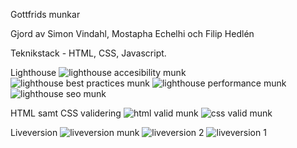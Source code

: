 Gottfrids munkar

Gjord av Simon Vindahl, Mostapha Echelhi och Filip Hedlén


Teknikstack - HTML, CSS, Javascript.

Lighthouse
![lighthouse accesibility munk](https://user-images.githubusercontent.com/114926854/205509869-1bb85ff8-276b-4c78-91fd-2e51774cdf05.png)
![lighthouse best practices munk](https://user-images.githubusercontent.com/114926854/205509871-abec5b98-1287-48ab-9324-782af221ddc5.png)
![lighthouse performance munk](https://user-images.githubusercontent.com/114926854/205509875-3d0a4bad-0d6c-4b25-86f1-b55bbaaa02eb.png)
![lighthouse seo munk](https://user-images.githubusercontent.com/114926854/205509876-52af357a-5dfc-4dab-999c-75683642937d.png)

HTML samt CSS validering
![html valid munk](https://user-images.githubusercontent.com/114926854/205509899-425f7e9d-dd97-47c9-8443-cabfe5213ebd.PNG)
![css valid munk](https://user-images.githubusercontent.com/114926854/205509900-822e3755-aa09-47e3-b105-3b1f9da61f6d.PNG)

Liveversion
![liveversion munk](https://user-images.githubusercontent.com/114926854/205509914-bbe47781-b591-4d55-a48a-1e6003d4ceb4.png)
![liveversion 2](https://user-images.githubusercontent.com/114926854/205509915-0525b5ba-5aaa-4232-b301-9d7bb7266624.png)
![liveversion 1](https://user-images.githubusercontent.com/114926854/205509921-260e81d9-86c9-44d3-954f-3e9645b1b82e.png)
